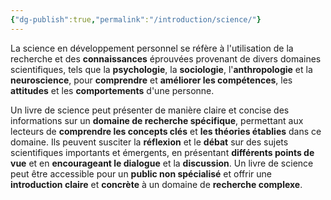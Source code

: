 ```yaml
---
{"dg-publish":true,"permalink":"/introduction/science/"}
---
```



La science en développement personnel se réfère à l'utilisation de la recherche et des **connaissances** éprouvées provenant de divers domaines scientifiques, tels que la **psychologie**, la **sociologie**, l'**anthropologie** et la **neuroscience**, pour **comprendre** et **améliorer les compétences**, les **attitudes** et les **comportements** d'une personne.

Un livre de science peut présenter de manière claire et concise des informations sur un **domaine de recherche spécifique**, permettant aux lecteurs de **comprendre les concepts clés** et **les théories établies** dans ce domaine. Ils peuvent susciter la **réflexion** et le **débat** sur des sujets scientifiques importants et émergents, en présentant **différents points de vue** et en **encourageant le dialogue** et la **discussion**. Un livre de science peut être accessible pour un **public non spécialisé** et offrir une **introduction claire** et **concrète** à un domaine de **recherche complexe**.